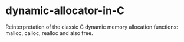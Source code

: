 # dynamic-allocator-in-C
Reinterpretation of the classic C dynamic memory allocation functions: malloc, calloc, realloc and also free.

